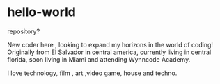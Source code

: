 # hello-world
repository?

New coder here , looking to expand my horizons in the world of coding!
Originally from El Salvador in central america, 
currently living in central florida, 
soon living in Miami and attending Wynncode Academy.

I love technology, film , art ,video game,  house and techno.

